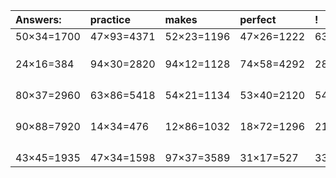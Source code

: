 | Answers: | practice | makes | perfect | ! |
| :--- | :--- | :--- | :--- | :--- |
| 50×34=1700 | 47×93=4371 | 52×23=1196 | 47×26=1222 | 63×82=5166 | 
|   |   |   |   |   | 
|   |   |   |   |   | 
|   |   |   |   |   | 
| 24×16=384 | 94×30=2820 | 94×12=1128 | 74×58=4292 | 28×50=1400 | 
|   |   |   |   |   | 
|   |   |   |   |   | 
|   |   |   |   |   | 
|   |   |   |   |   | 
| 80×37=2960 | 63×86=5418 | 54×21=1134 | 53×40=2120 | 54×80=4320 | 
|   |   |   |   |   | 
|   |   |   |   |   | 
|   |   |   |   |   | 
|   |   |   |   |   | 
| 90×88=7920 | 14×34=476 | 12×86=1032 | 18×72=1296 | 21×63=1323 | 
|   |   |   |   |   | 
|   |   |   |   |   | 
|   |   |   |   |   | 
|   |   |   |   |   | 
| 43×45=1935 | 47×34=1598 | 97×37=3589 | 31×17=527 | 33×21=693 | 
